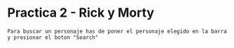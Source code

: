 # Practica 2 - Rick y Morty

    Para buscar un personaje has de poner el personaje elegido en la barra y presionar el boton "Search"
    